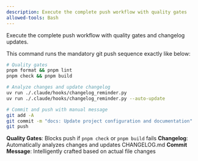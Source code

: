 ```yaml
---
description: Execute the complete push workflow with quality gates
allowed-tools: Bash
---
```


Execute the complete push workflow with quality gates and changelog updates.

This command runs the mandatory git push sequence exactly like below:

```bash
# Quality gates
pnpm format && pnpm lint
pnpm check && pnpm build

# Analyze changes and update changelog
uv run ./.claude/hooks/changelog_reminder.py
uv run ./.claude/hooks/changelog_reminder.py --auto-update

# Commit and push with manual message
git add -A
git commit -m "docs: Update project configuration and documentation"
git push
```

**Quality Gates**: Blocks push if `pnpm check` or `pnpm build` fails
**Changelog**: Automatically analyzes changes and updates CHANGELOG.md
**Commit Message**: Intelligently crafted based on actual file changes
